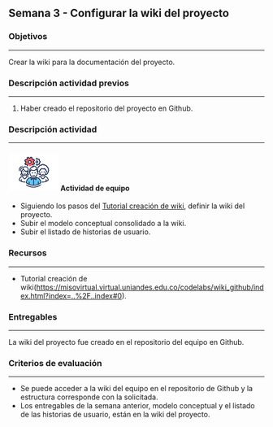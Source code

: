 ## Semana 3 - Configurar la wiki del proyecto

### Objetivos

----

Crear la wiki para la documentación del proyecto.
   
### Descripción actividad previos
----

1. Haber creado el repositorio del proyecto en Github.

### Descripción actividad

----

#### ![](./../../assets/images/grupo.png) Actividad de equipo

* Siguiendo los pasos del [Tutorial creación de wiki](https://misovirtual.virtual.uniandes.edu.co/codelabs/wiki_github/index.html?index=..%2F..index#0), definir la wiki del proyecto.
* Subir el modelo conceptual consolidado a la wiki.
* Subir el listado de historias de usuario. 

### Recursos

---

* Tutorial creación de wiki(https://misovirtual.virtual.uniandes.edu.co/codelabs/wiki_github/index.html?index=..%2F..index#0).

### Entregables

---

La wiki del proyecto fue creado en el repositorio del equipo en Github.

### Criterios de evaluación

---

* Se puede acceder a la wiki del equipo en el repositorio de Github y la estructura corresponde con la solicitada.
* Los entregables de la semana anterior, modelo conceptual y el listado de las historias de usuario, están en la wiki del proyecto. 
  
